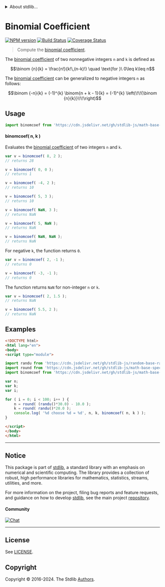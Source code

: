 <!--

@license Apache-2.0

Copyright (c) 2018 The Stdlib Authors.

Licensed under the Apache License, Version 2.0 (the "License");
you may not use this file except in compliance with the License.
You may obtain a copy of the License at

   http://www.apache.org/licenses/LICENSE-2.0

Unless required by applicable law or agreed to in writing, software
distributed under the License is distributed on an "AS IS" BASIS,
WITHOUT WARRANTIES OR CONDITIONS OF ANY KIND, either express or implied.
See the License for the specific language governing permissions and
limitations under the License.

-->


<details>
  <summary>
    About stdlib...
  </summary>
  <p>We believe in a future in which the web is a preferred environment for numerical computation. To help realize this future, we've built stdlib. stdlib is a standard library, with an emphasis on numerical and scientific computation, written in JavaScript (and C) for execution in browsers and in Node.js.</p>
  <p>The library is fully decomposable, being architected in such a way that you can swap out and mix and match APIs and functionality to cater to your exact preferences and use cases.</p>
  <p>When you use stdlib, you can be absolutely certain that you are using the most thorough, rigorous, well-written, studied, documented, tested, measured, and high-quality code out there.</p>
  <p>To join us in bringing numerical computing to the web, get started by checking us out on <a href="https://github.com/stdlib-js/stdlib">GitHub</a>, and please consider <a href="https://opencollective.com/stdlib">financially supporting stdlib</a>. We greatly appreciate your continued support!</p>
</details>

# Binomial Coefficient

[![NPM version][npm-image]][npm-url] [![Build Status][test-image]][test-url] [![Coverage Status][coverage-image]][coverage-url] <!-- [![dependencies][dependencies-image]][dependencies-url] -->

> Compute the [binomial coefficient][binomial-coefficient].

<section class="intro">

The [binomial coefficient][binomial-coefficient] of two nonnegative integers `n` and `k` is defined as

<!-- <equation class="equation" label="eq:binomial_coefficient" align="center" raw="\binom {n}{k} = \frac{n!}{k!\,(n-k)!} \quad \text{for }\ 0\leq k\leq n" alt="Factorial formula for the Binomial coefficient."> -->

```math
\binom {n}{k} = \frac{n!}{k!\,(n-k)!} \quad \text{for }\ 0\leq k\leq n
```

<!-- <div class="equation" align="center" data-raw-text="\binom {n}{k} = \frac{n!}{k!\,(n-k)!} \quad \text{for }\ 0\leq k\leq n" data-equation="eq:binomial_coefficient">
    <img src="https://cdn.jsdelivr.net/gh/stdlib-js/stdlib@bb29798906e119fcb2af99e94b60407a270c9b32/lib/node_modules/@stdlib/math/base/special/binomcoef/docs/img/equation_binomial_coefficient.svg" alt="Factorial formula for the Binomial coefficient.">
    <br>
</div> -->

<!-- </equation> -->

The [binomial coefficient][binomial-coefficient] can be generalized to negative integers `n` as follows:

<!-- <equation class="equation" label="eq:binomial_coefficient_negative_integers" align="center" raw="\binom {-n}{k} = (-1)^{k} \binom{n + k - 1}{k} = (-1)^{k} \left(\!\!{\binom {n}{k}}\!\!\right)" alt="Generalization of the binomial coefficient to negative n."> -->

```math
\binom {-n}{k} = (-1)^{k} \binom{n + k - 1}{k} = (-1)^{k} \left(\!\!{\binom {n}{k}}\!\!\right)
```

<!-- <div class="equation" align="center" data-raw-text="\binom {-n}{k} = (-1)^{k} \binom{n + k - 1}{k} = (-1)^{k} \left(\!\!{\binom {n}{k}}\!\!\right)" data-equation="eq:binomial_coefficient_negative_integers">
    <img src="https://cdn.jsdelivr.net/gh/stdlib-js/stdlib@591cf9d5c3a0cd3c1ceec961e5c49d73a68374cb/lib/node_modules/@stdlib/math/base/special/binomcoef/docs/img/equation_binomial_coefficient_negative_integers.svg" alt="Generalization of the binomial coefficient to negative n.">
    <br>
</div> -->

<!-- </equation> -->

</section>

<!-- /.intro -->



<section class="usage">

## Usage

```javascript
import binomcoef from 'https://cdn.jsdelivr.net/gh/stdlib-js/math-base-special-binomcoef@esm/index.mjs';
```

#### binomcoef( n, k )

Evaluates the [binomial coefficient][binomial-coefficient] of two integers `n` and `k`.

```javascript
var v = binomcoef( 8, 2 );
// returns 28

v = binomcoef( 0, 0 );
// returns 1

v = binomcoef( -4, 2 );
// returns 10

v = binomcoef( 5, 3 );
// returns 10

v = binomcoef( NaN, 3 );
// returns NaN

v = binomcoef( 5, NaN );
// returns NaN

v = binomcoef( NaN, NaN );
// returns NaN
```

For negative `k`, the function returns `0`.

```javascript
var v = binomcoef( 2, -1 );
// returns 0

v = binomcoef( -3, -1 );
// returns 0
```

The function returns `NaN` for non-integer `n` or `k`.

```javascript
var v = binomcoef( 2, 1.5 );
// returns NaN

v = binomcoef( 5.5, 2 );
// returns NaN
```

</section>

<!-- /.usage -->

<section class="examples">

## Examples

<!-- eslint no-undef: "error" -->

```html
<!DOCTYPE html>
<html lang="en">
<body>
<script type="module">

import randu from 'https://cdn.jsdelivr.net/gh/stdlib-js/random-base-randu@esm/index.mjs';
import round from 'https://cdn.jsdelivr.net/gh/stdlib-js/math-base-special-round@esm/index.mjs';
import binomcoef from 'https://cdn.jsdelivr.net/gh/stdlib-js/math-base-special-binomcoef@esm/index.mjs';

var n;
var k;
var i;

for ( i = 0; i < 100; i++ ) {
    n = round( (randu()*30.0) - 10.0 );
    k = round( randu()*20.0 );
    console.log( '%d choose %d = %d', n, k, binomcoef( n, k ) );
}

</script>
</body>
</html>
```

</section>

<!-- /.examples -->

<!-- Section for related `stdlib` packages. Do not manually edit this section, as it is automatically populated. -->

<section class="related">

</section>

<!-- /.related -->

<!-- Section for all links. Make sure to keep an empty line after the `section` element and another before the `/section` close. -->


<section class="main-repo" >

* * *

## Notice

This package is part of [stdlib][stdlib], a standard library with an emphasis on numerical and scientific computing. The library provides a collection of robust, high performance libraries for mathematics, statistics, streams, utilities, and more.

For more information on the project, filing bug reports and feature requests, and guidance on how to develop [stdlib][stdlib], see the main project [repository][stdlib].

#### Community

[![Chat][chat-image]][chat-url]

---

## License

See [LICENSE][stdlib-license].


## Copyright

Copyright &copy; 2016-2024. The Stdlib [Authors][stdlib-authors].

</section>

<!-- /.stdlib -->

<!-- Section for all links. Make sure to keep an empty line after the `section` element and another before the `/section` close. -->

<section class="links">

[npm-image]: http://img.shields.io/npm/v/@stdlib/math-base-special-binomcoef.svg
[npm-url]: https://npmjs.org/package/@stdlib/math-base-special-binomcoef

[test-image]: https://github.com/stdlib-js/math-base-special-binomcoef/actions/workflows/test.yml/badge.svg?branch=main
[test-url]: https://github.com/stdlib-js/math-base-special-binomcoef/actions/workflows/test.yml?query=branch:main

[coverage-image]: https://img.shields.io/codecov/c/github/stdlib-js/math-base-special-binomcoef/main.svg
[coverage-url]: https://codecov.io/github/stdlib-js/math-base-special-binomcoef?branch=main

<!--

[dependencies-image]: https://img.shields.io/david/stdlib-js/math-base-special-binomcoef.svg
[dependencies-url]: https://david-dm.org/stdlib-js/math-base-special-binomcoef/main

-->

[chat-image]: https://img.shields.io/gitter/room/stdlib-js/stdlib.svg
[chat-url]: https://app.gitter.im/#/room/#stdlib-js_stdlib:gitter.im

[stdlib]: https://github.com/stdlib-js/stdlib

[stdlib-authors]: https://github.com/stdlib-js/stdlib/graphs/contributors

[umd]: https://github.com/umdjs/umd
[es-module]: https://developer.mozilla.org/en-US/docs/Web/JavaScript/Guide/Modules

[deno-url]: https://github.com/stdlib-js/math-base-special-binomcoef/tree/deno
[deno-readme]: https://github.com/stdlib-js/math-base-special-binomcoef/blob/deno/README.md
[umd-url]: https://github.com/stdlib-js/math-base-special-binomcoef/tree/umd
[umd-readme]: https://github.com/stdlib-js/math-base-special-binomcoef/blob/umd/README.md
[esm-url]: https://github.com/stdlib-js/math-base-special-binomcoef/tree/esm
[esm-readme]: https://github.com/stdlib-js/math-base-special-binomcoef/blob/esm/README.md
[branches-url]: https://github.com/stdlib-js/math-base-special-binomcoef/blob/main/branches.md

[stdlib-license]: https://raw.githubusercontent.com/stdlib-js/math-base-special-binomcoef/main/LICENSE

[binomial-coefficient]: https://en.wikipedia.org/wiki/Binomial_coefficient

</section>

<!-- /.links -->
